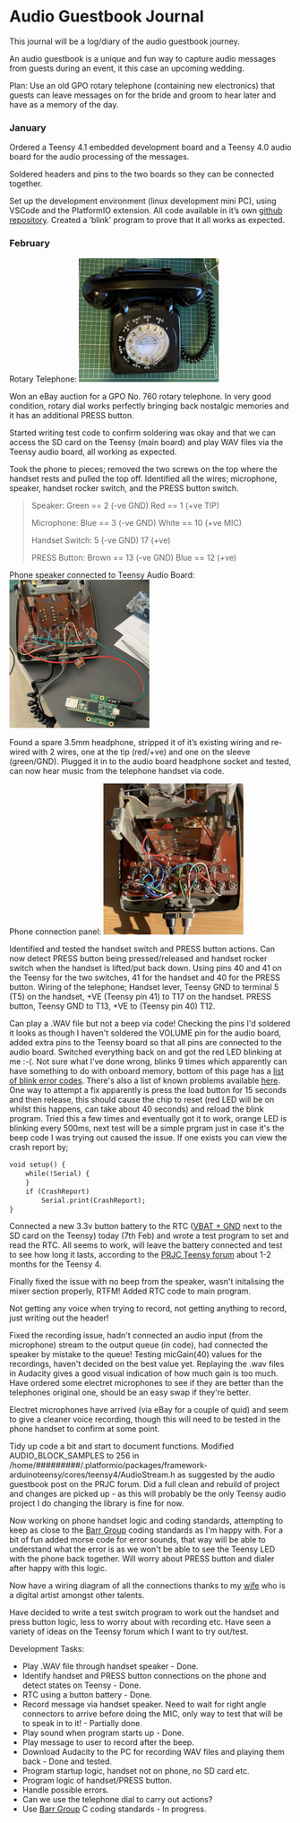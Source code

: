 # Audio Guestbook Journal

This journal will be a log/diary of the audio guestbook journey.

An audio guestbook is a unique and fun way to capture audio messages from guests during an event, it this case an upcoming wedding.

Plan: Use an old GPO rotary telephone (containing new electronics) that guests can leave messages on for the bride and groom to hear later and have as a memory of the day.

### January

Ordered a Teensy 4.1 embedded development board and a Teensy 4.0 audio board for the audio processing of the messages.
 
Soldered headers and pins to the two boards so they can be connected together.

Set up the development environment (linux development mini PC), using VSCode and the PlatformIO extension. All code available in it’s own [github repository](https://github.com/m0wmt/audio-guestbook). Created a ‘blink’ program to prove that it all works as expected.

### February

Rotary Telephone:
![Rotary Telephone](./images/phone.png)

Won an eBay auction for a GPO No. 760 rotary telephone. In very good condition, rotary dial works perfectly bringing back nostalgic memories and it has an additional PRESS button.

Started writing test code to confirm soldering was okay and that we can access the SD card on the Teensy (main board) and play WAV files via the Teensy audio board, all working as expected.

Took the phone to pieces; removed the two screws on the top where the handset rests and pulled the top off.  Identified all the wires; microphone, speaker, handset rocker switch, and the PRESS button switch.

> Speaker: 			Green == 2 (-ve GND) 		Red == 1 (+ve TIP)
> 
> Microphone: 		Blue == 3 (-ve GND) 		White == 10 (+ve MIC)
> 
> Handset Switch: 	5 (-ve GND)				   17 (+ve)
> 
> PRESS Button: 	Brown == 13 (-ve GND)	 	Blue == 12 (+ve)


Phone speaker connected to Teensy Audio Board:
![Speaker connected to Teensy](./images/speaker-connected.jpeg)

Found a spare 3.5mm headphone, stripped it of it’s existing wiring and re-wired with 2 wires, one at the tip (red/+ve) and one on the sleeve (green/GND). Plugged it in to the audio board headphone socket and tested, can now hear music from the telephone handset via code.


Phone connection panel:
![Phone connections](./images/connections.jpeg)

Identified and tested the handset switch and PRESS button actions.  Can now detect PRESS button being pressed/released and handset rocker switch when the handset is lifted/put back down. Using pins 40 and 41 on the Teensy for the two switches, 41 for the handset and 40 for the PRESS button.
Wiring of the telephone; Handset lever, Teensy GND to terminal 5 (T5) on the handset, +VE (Teensy pin 41) to T17 on the handset. PRESS button, Teensy GND to T13, +VE to (Teensy pin 40) T12.

Can play a .WAV file but not a beep via code!  Checking the pins I'd soldered it looks as though I haven't soldered the VOLUME pin for the audio board, added extra pins to the Teensy board so that all pins are connected to the audio board.  Switched everything back on and got the red LED blinking at me :-(. Not sure what I've done wrong, blinks 9 times which apparently can have something to do with onboard memory, bottom of this page has a [list of blink error codes](https://www.pjrc.com/store/ic_mkl02_t4.html).  There's also a list of known problems available [here](https://www.pjrc.com/teensy/troubleshoot.html).  One way to attempt a fix apparently is press the load button for 15 seconds and then release, this should cause the chip to reset (red LED will be on whilst this happens, can take about 40 seconds) and reload the blink program.  Tried this a few times and eventually got it to work, orange LED is blinking every 500ms, next test will be a simple prgram just in case it's the beep code I was trying out caused the issue. If one exists you can view the crash report by;
```
void setup() {
    while(!Serial) {
    }
    if (CrashReport)
        Serial.print(CrashReport);
}
```

Connected a new 3.3v button battery to the RTC ([VBAT + GND](https://www.pjrc.com/teensy/card11b_rev4_web.pdf) next to the SD card on the Teensy) today (7th Feb) and wrote a test program to set and read the RTC.  All seems to work, will leave the battery connected and test to see how long it lasts, according to the [PRJC Teensy forum](https://forum.pjrc.com/index.php) about 1-2 months for the Teensy 4.

Finally fixed the issue with no beep from the speaker, wasn't initalising the mixer section properly, RTFM!  Added RTC code to main program.

Not getting any voice when trying to record, not getting anything to record, just writing out the header!

Fixed the recording issue, hadn't connected an audio input (from the microphone) stream to the output queue (in code), had connected the speaker by mistake to the queue!  Testing micGain(40) values for the recordings, haven't decided on the best value yet. Replaying the .wav files in Audacity gives a good visual indication of how much gain is too much. Have ordered some electret microphones to see if they are better than the telephones original one, should be an easy swap if they're better.

Electret microphones have arrived (via eBay for a couple of quid) and seem to give a cleaner voice recording, though this will need to be tested in the phone handset to confirm at some point.

Tidy up code a bit and start to document functions. Modified AUDIO_BLOCK_SAMPLES to 256 in /home/#########/.platformio/packages/framework-arduinoteensy/cores/teensy4/AudioStream.h as suggested by the audio guestbook post on the PRJC forum. Did a full clean and rebuild of project and changes are picked up - as this will probably be the only Teensy audio project I do changing the library is fine for now.

Now working on phone handset logic and coding standards, attempting to keep as close to the [Barr Group](https://barrgroup.com/sites/default/files/barr_c_coding_standard_2018.pdf) coding standards as I'm happy with.  For a bit of fun added morse code for error sounds, that way will be able to understand what the error is as we won't be able to see the Teensy LED with the phone back together. Will worry about PRESS button and dialer after happy with this logic.

Now have a wiring diagram of all the connections thanks to my [wife](https://www.redbubble.com/people/quirkytales/shop?artistUserName=quirkytales&collections=1925754&iaCode=all-departments&sortOrder=relevant) who is a digital artist amongst other talents.

Have decided to write a test switch program to work out the handset and press button logic, less to worry about with recording etc. Have seen a variety of ideas on the Teensy forum which I want to try out/test.

Development Tasks:
* Play .WAV file through handset speaker - Done.
* Identify handset and PRESS button connections on the phone and detect states on Teensy - Done.
* RTC using a button battery - Done.
* Record message via handset speaker.  Need to wait for right angle connectors to arrive before doing the MIC, only way to test that will be to speak in to it! - Partially done.
* Play sound when program starts up - Done.
* Play message to user to record after the beep.
* Download Audacity to the PC for recording WAV files and playing them back - Done and tested.
* Program startup logic, handset not on phone, no SD card etc.
* Program logic of handset/PRESS button.
* Handle possible errors.
* Can we use the telephone dial to carry out actions?
* Use [Barr Group](https://barrgroup.com/sites/default/files/barr_c_coding_standard_2018.pdf) C coding standards - In progress.
